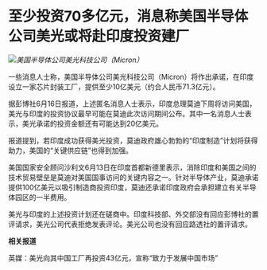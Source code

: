 

# 至少投资70多亿元，消息称美国半导体公司美光或将赴印度投资建厂

![](https://inews.gtimg.com/om_bt/Ozu9wk_ZL0pZe4NHxm765X1-jXqPk3wqIbf1ypQWKk-aYAA/1000)_美国半导体公司美光科技公司（Micron）_

一些消息人士称，美国半导体公司美光科技公司（Micron）将作出承诺，在印度设立一家芯片封装工厂，提供至少10亿美元（约合人民币71.3亿元）。

据彭博社6月16日报道，上述匿名消息人士表示，印度总理莫迪下周将访问美国，美光与印度的投资协议最早可能在莫迪此次访问期间公布。其中一名消息人士表示，美光承诺的投资金额还有可能达到20亿美元。

报道提到，若印度成功获得美光投资，莫迪政府雄心勃勃的“印度制造”计划将获得助力，美国的“关键供应链”也得到加强。

美国国家安全顾问沙利文6月13日在印度首都新德里表示，消除印度和美国之间的技术贸易壁垒是莫迪对美国国事访问的关键内容之一。针对半导体产业，莫迪承诺提供100亿美元以吸引制造商投资印度，莫迪还承诺印度政府会承担建立有关半导体园区的一半费用。

美光与印度的上述投资计划还在磋商中。印度科技部、外交部没有回应彭博社的置评请求，美光公司代表拒绝发表评论。美光公司也没有回应路透社的置评请求。

**相关报道**

英媒：美光向其中国工厂再投资43亿元，宣称“致力于发展中国市场”

